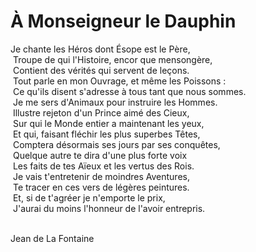 
# À Monseigneur le Dauphin

Je chante les Héros dont Ésope est le Père,<br /> Troupe de qui l'Histoire, encor que mensongère,<br /> Contient des vérités qui servent de leçons.<br /> Tout parle en mon Ouvrage, et même les Poissons :<br /> Ce qu'ils disent s'adresse à tous tant que nous sommes.<br /> Je me sers d'Animaux pour instruire les Hommes.<br /> Illustre rejeton d'un Prince aimé des Cieux,<br /> Sur qui le Monde entier a maintenant les yeux,<br /> Et qui, faisant fléchir les plus superbes Têtes,<br /> Comptera désormais ses jours par ses conquêtes,<br /> Quelque autre te dira d'une plus forte voix<br /> Les faits de tes Aïeux et les vertus des Rois.<br /> Je vais t'entretenir de moindres Aventures,<br /> Te tracer en ces vers de légères peintures.<br /> Et, si de t'agréer je n'emporte le prix,<br /> J'aurai du moins l'honneur de l'avoir entrepris.<br /><br />

Jean de La Fontaine
